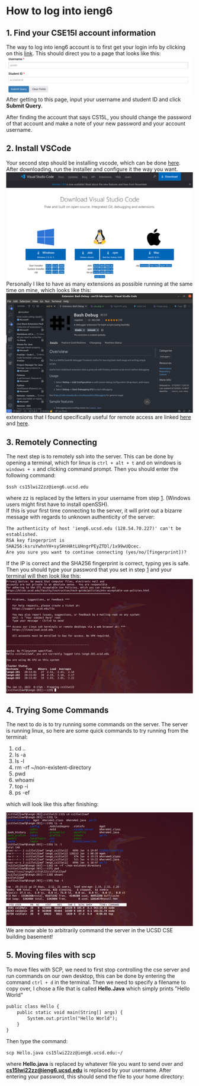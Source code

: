 
# How to log into ieng6
## 1. Find your CSE15l account information
The way to log into ieng6 account is to first get your login info by clicking on this [link](https://sdacs.ucsd.edu/~icc/index.php). This should direct you to a page that looks like this:
![Image](/loginInfo.png)
After getting to this page, input your username and student ID and click **Submit Query**.

After finding the account that says CS15L, you should change the password of that account and make a note of your new password and your account username.

## 2. Install VSCode
Your second step should be installing vscode, which can be done [here](https://code.visualstudio.com/download). After downloading, run the installer and configure it the way you want.
![Image](/vsc.png)
Personally I like to have as many extensions as possible running at the same time on mine, which looks like this:
![Image](/vsc2.png)
extensions that I found specifically useful for remote access are linked [here](https://marketplace.visualstudio.com/items?itemName=ms-vscode-remote.remote-ssh) and [here](https://marketplace.visualstudio.com/items?itemName=ms-vscode-remote.vscode-remote-extensionpack). 
## 3. Remotely Connecting
The next step is to remotely ssh into the server. This can be done by opening a terminal, which for linux is `ctrl + alt + t` and on windows is `windows + x` and clicking command prompt. Then you should enter the following command:
```
$ssh cs15lwi22zz@ieng6.ucsd.edu
```
where zz is replaced by the letters in your username from step [1](#1-find-your-cse15l-account-information). (Windows users might first have to install openSSH).<br>
If this is your first time connecting to the server, it will print out a bizarre message with regards to unknown authenticity of the server:
```
The authenticity of host 'ieng6.ucsd.edu (128.54.70.227)' can't be established.
RSA key fingerprint is SHA256:ksruYwhnYH+sySHnHAtLUHngrPEyZTDl/1x99wUQcec.
Are you sure you want to continue connecting (yes/no/[fingerprint])? 
```
If the IP is correct and the SHA256 fingerprint is correct, typing yes is safe.
Then you should type your password that you set in step [1](#1-find-your-cse15l-account-information) and your terminal will then look like this:
![Image](/ssh.png)
## 4. Trying Some Commands
The next to do is to try running some commands on the server. The server is running linux, so here are some quick commands to try running from the terminal: <br>
1. cd ..
2. ls -a
3. ls -l
4. rm -rf ~/non-existent-directory
5. pwd
6. whoami
7. top -i
8. ps -ef  
</ul>
which will look like this after finishing:

![Image](/trycommands.png)
We are now able to arbitrarily command the server in the UCSD CSE building basement!

## 5. Moving files with scp
To move files with SCP, we need to first stop controlling the cse server and run commands on our own desktop, this can be done by entering the command `ctrl + d` in the terminal. Then we need to specify a filename to copy over, I chose a file that is called **Hello.Java** which simply prints "Hello World"
```
public class Hello {
    public static void main(String[] args) {
        System.out.println("Hello World");
    }
}
```
Then type the command:
```
scp Hello.java cs15lwi22zz@ieng6.ucsd.edu:~/
```
where **Hello.java** is replaced by whatever file you want to send over and **cs15lwi22zz@ieng6.ucsd.edu** is replaced by your username. After entering your password, this should send the file to your home directory:
